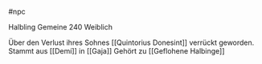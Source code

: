 #npc

Halbling Gemeine 240 Weiblich

Über den Verlust ihres Sohnes [[Quintorius Donesint]] verrückt geworden.
Stammt aus [[Demí]] in [[Gaja]]
Gehört zu [[Geflohene Halbinge]]